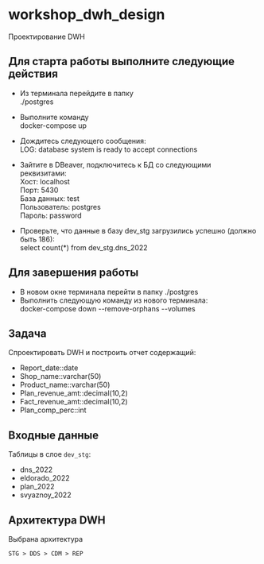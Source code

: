 # workshop_dwh_design
 Проектирование DWH

## Для старта работы выполните следующие действия
- Из терминала перейдите в папку  
./postgres  
  
- Выполните команду  
docker-compose up  
  
- Дождитесь следующего сообщения:  
LOG:  database system is ready to accept connections  
  

- Зайтите в DBeaver, подключитесь к БД со следующими реквизитами:  
Хост: localhost  
Порт: 5430  
База данных: test  
Пользователь: postgres  
Пароль: password  
  
- Проверьте, что данные в базу dev_stg загрузились успешно (должно быть 186):  
select count(*) from dev_stg.dns_2022  
  
## Для завершения работы 
- В новом окне терминала перейти в папку ./postgres
- Выполнить следующую команду из нового терминала:  
docker-compose down --remove-orphans --volumes  

## Задача
Спроектировать DWH и построить отчет содержащий:
* Report_date::date
* Shop_name::varchar(50)
* Product_name::varchar(50)
* Plan_revenue_amt::decimal(10,2)
* Fact_revenue_amt::decimal(10,2)
* Plan_comp_perc::int

## Входные данные 
Таблицы в слое `dev_stg`:
* dns_2022
* eldorado_2022
* plan_2022
* svyaznoy_2022

## Архитектура DWH
Выбрана архитектура
```
STG > DDS > CDM > REP
```
